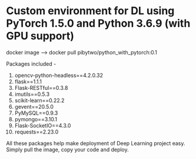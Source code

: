 # Custom environment for DL using PyTorch 1.5.0 and Python 3.6.9 (with GPU support)

docker image --> docker pull pibytwo/python_with_pytorch:0.1

Packages included - 
1.  opencv-python-headless==4.2.0.32
2. flask==1.1.1
3. Flask-RESTful==0.3.8
4. imutils==0.5.3
5. scikit-learn==0.22.2
6. gevent==20.5.0
7. PyMySQL==0.9.3
8. pymongo==3.10.1
9. Flask-SocketIO==4.3.0
10. requests==2.23.0

All these packages help make deployment of Deep Learning project easy. Simply pull the image, copy your code and deploy.
